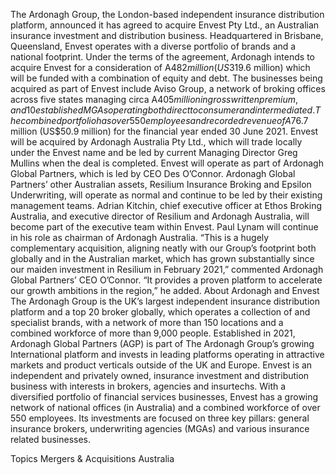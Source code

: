 The Ardonagh Group, the London-based independent insurance distribution platform, announced it has agreed to acquire Envest Pty Ltd., an Australian insurance investment and distribution business.
Headquartered in Brisbane, Queensland, Envest operates with a diverse portfolio of brands and a national footprint.
Under the terms of the agreement, Ardonagh intends to acquire Envest for a consideration of A$482 million (US$319.6 million) which will be funded with a combination of equity and debt.
The businesses being acquired as part of Envest include Aviso Group, a network of broking offices across five states managing circa A$405 million in gross written premium, and 10 established MGAs operating both direct to consumer and intermediated.
The combined portfolio has over 550 employees and recorded revenue of A$76.7 million (US$50.9 million) for the financial year ended 30 June 2021.
Envest will be acquired by Ardonagh Australia Pty Ltd., which will trade locally under the Envest name and be led by current Managing Director Greg Mullins when the deal is completed.
Envest will operate as part of Ardonagh Global Partners, which is led by CEO Des O’Connor.
Ardonagh Global Partners’ other Australian assets, Resilium Insurance Broking and Epsilon Underwriting, will operate as normal and continue to be led by their existing management teams.
Adrian Kitchin, chief executive officer at Ethos Broking Australia, and executive director of Resilium and Ardonagh Australia, will become part of the executive team within Envest. Paul Lynam will continue in his role as chairman of Ardonagh Australia.
“This is a hugely complementary acquisition, aligning neatly with our Group’s footprint both globally and in the Australian market, which has grown substantially since our maiden investment in Resilium in February 2021,” commented Ardonagh Global Partners’ CEO O’Connor.
“It provides a proven platform to accelerate our growth ambitions in the region,” he added.
About Ardonagh and Envest
The Ardonagh Group is the UK’s largest independent insurance distribution platform and a top 20 broker globally, which operates a collection of and specialist brands, with a network of more than 150 locations and a combined workforce of more than 9,000 people. Established in 2021, Ardonagh Global Partners (AGP) is part of The Ardonagh Group’s growing International platform and invests in leading platforms operating in attractive markets and product verticals outside of the UK and Europe.
Envest is an independent and privately owned, insurance investment and distribution business with interests in brokers, agencies and insurtechs. With a diversified portfolio of financial services businesses, Envest has a growing network of national offices (in Australia) and a combined workforce of over 550 employees. Its investments are focused on three key pillars: general insurance brokers, underwriting agencies (MGAs) and various insurance related businesses.

Topics
Mergers & Acquisitions
Australia
